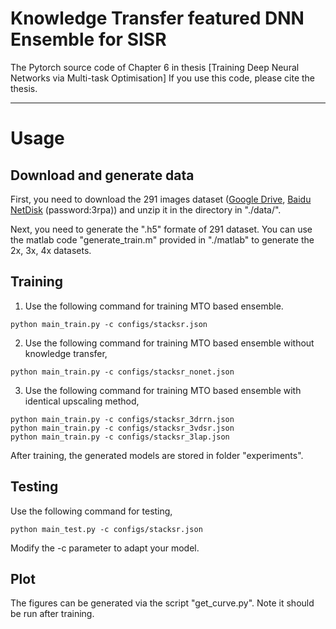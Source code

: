 # Knowledge Transfer featured DNN Ensemble for SISR
The Pytorch source code of Chapter 6 in thesis [Training Deep Neural Networks via Multi-task Optimisation]
If you use this code, please cite the thesis.


****
# Usage

## Download and generate data
First, you need to download the 291 images dataset ([Google Drive](https://drive.google.com/open?id=10Ea6OCxNktlL635TJrBhPwiHjD1Vxzm_), [Baidu NetDisk](https://pan.baidu.com/s/1mciEH45l7bC5bkHmV4s7SQ) (password:3rpa)) and unzip it in the directory in "./data/".

Next, you need to generate the ".h5" formate of 291 dataset. You can use the matlab code "generate_train.m" provided in "./matlab" to generate the 2x, 3x, 4x datasets.

## Training
1. Use the following command for training MTO based ensemble.
```
python main_train.py -c configs/stacksr.json
```

2. Use the following command for training MTO based ensemble without knowledge transfer,
```
python main_train.py -c configs/stacksr_nonet.json
```

3. Use the following command for training MTO based ensemble with identical upscaling method,
```
python main_train.py -c configs/stacksr_3drrn.json
python main_train.py -c configs/stacksr_3vdsr.json
python main_train.py -c configs/stacksr_3lap.json
```

After training, the generated models are stored in folder "experiments".

## Testing
Use the following command for testing,
```
python main_test.py -c configs/stacksr.json
```
Modify the -c parameter to adapt your model.

## Plot
The figures can be generated via the script "get_curve.py". Note it should be run after training.
